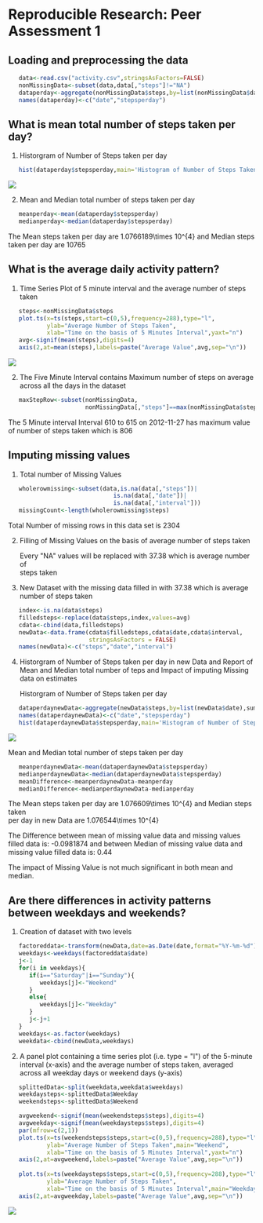 # Reproducible Research: Peer Assessment 1




## Loading and preprocessing the data



```r
   data<-read.csv("activity.csv",stringsAsFactors=FALSE)
   nonMissingData<-subset(data,data[,"steps"]!="NA")
   dataperday<-aggregate(nonMissingData$steps,by=list(nonMissingData$date),sum) 
   names(dataperday)<-c("date","stepsperday")   
```


## What is mean total number of steps taken per day?

1. Historgram of Number of Steps taken per day


```r
   hist(dataperday$stepsperday,main='Histogram of Number of Steps Taken Per Day',xlab='Steps Per Day',col='red')   
```

![](./PA1_template_files/figure-html/histogram-1.png) 

2. Mean and Median total number of steps taken per day 


```r
   meanperday<-mean(dataperday$stepsperday)
   medianperday<-median(dataperday$stepsperday)
```

 The Mean steps taken per day are 1.0766189\times 10^{4} and Median steps taken per day are 10765


## What is the average daily activity pattern?

1. Time Series Plot of 5 minute interval and the average number of steps taken


```r
   steps<-nonMissingData$steps
   plot.ts(x=ts(steps,start=c(0,5),frequency=288),type="l",
           ylab="Average Number of Steps Taken",
           xlab="Time on the basis of 5 Minutes Interval",yaxt="n")
   avg<-signif(mean(steps),digits=4)
   axis(2,at=mean(steps),labels=paste("Average Value",avg,sep="\n"))
```

![](./PA1_template_files/figure-html/activitypattern-1.png) 

2. The Five Minute Interval contains Maximum number of steps on average across all the days in the dataset


```r
   maxStepRow<-subset(nonMissingData,
                      nonMissingData[,"steps"]==max(nonMissingData$steps))
```

 The 5 Minute interval Interval 610 to 615 on 2012-11-27 has maximum value of number of steps taken which is 806 

## Imputing missing values

1. Total number of Missing Values


```r
   wholerowmissing<-subset(data,is.na(data[,"steps"])|
                              is.na(data[,"date"])|
                              is.na(data[,"interval"]))
   missingCount<-length(wholerowmissing$steps)
```

   Total Number of missing rows in this data set is 2304

2. Filling of Missing Values on the basis of average number of steps taken

   Every "NA" values will be replaced with 37.38 which is average number of  
steps taken

3. New Dataset with the missing data filled in with 37.38 which is average number of steps taken



```r
   index<-is.na(data$steps)
   filledsteps<-replace(data$steps,index,values=avg)
   cdata<-cbind(data,filledsteps)
   newData<-data.frame(cdata$filledsteps,cdata$date,cdata$interval,
                       stringsAsFactors = FALSE)
   names(newData)<-c("steps","date","interval")
```

4. Historgram of Number of Steps taken per day in new Data and Report of Mean and 
Median total number of teps and Impact of imputing Missing data on estimates
   
   Historgram of Number of Steps taken per day
   

```r
   dataperdaynewData<-aggregate(newData$steps,by=list(newData$date),sum) 
   names(dataperdaynewData)<-c("date","stepsperday")   
   hist(dataperdaynewData$stepsperday,main='Histogram of Number of Steps Taken Per Day',xlab='Steps Per Day',col='red')
```

![](./PA1_template_files/figure-html/newhistogram-1.png) 

   Mean and Median total number of steps taken per day 


```r
   meanperdaynewData<-mean(dataperdaynewData$stepsperday)
   medianperdaynewData<-median(dataperdaynewData$stepsperday)
   meanDifference<-meanperdaynewData-meanperday
   medianDifference<-medianperdaynewData-medianperday
```

   The Mean steps taken per day are 1.076609\times 10^{4} and Median steps taken       
per day in new Data are 1.076544\times 10^{4}
   
   The Difference between mean of missing value data and missing values filled data is: -0.0981874 and between Median of missing value data and missing value filled data is: 0.44

The impact of Missing Value is not much significant in both mean and median.

## Are there differences in activity patterns between weekdays and weekends?

1. Creation of dataset with two levels


```r
   factoreddata<-transform(newData,date=as.Date(date,format="%Y-%m-%d"))
   weekdays<-weekdays(factoreddata$date)
   j<-1
   for(i in weekdays){
      if(i=="Saturday"|i=="Sunday"){
         weekdays[j]<-"Weekend"      
      }
      else{
         weekdays[j]<-"Weekday"
      }
      j<-j+1
   }
   weekdays<-as.factor(weekdays)
   weekdata<-cbind(newData,weekdays)
```

2. A panel plot containing a time series plot (i.e. type = "l") of the 5-minute interval (x-axis) and the average number of steps taken, averaged across all weekday days or weekend days (y-axis)


```r
   splittedData<-split(weekdata,weekdata$weekdays)
   weekdaysteps<-splittedData$Weekday   
   weekendsteps<-splittedData$Weekend

   avgweekend<-signif(mean(weekendsteps$steps),digits=4)
   avgweekday<-signif(mean(weekdaysteps$steps),digits=4)
   par(mfrow=c(2,1))
   plot.ts(x=ts(weekendsteps$steps,start=c(0,5),frequency=288),type="l",
           ylab="Average Number of Steps Taken",main="Weekend",
           xlab="Time on the basis of 5 Minutes Interval",yaxt="n")
   axis(2,at=avgweekend,labels=paste("Average Value",avg,sep="\n"))
   
   plot.ts(x=ts(weekdaysteps$steps,start=c(0,5),frequency=288),type="l",
           ylab="Average Number of Steps Taken",
           xlab="Time on the basis of 5 Minutes Interval",main="Weekday",yaxt="n")
   axis(2,at=avgweekday,labels=paste("Average Value",avg,sep="\n"))
```

![](./PA1_template_files/figure-html/unnamed-chunk-3-1.png) 
